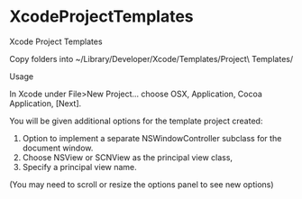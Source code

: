 XcodeProjectTemplates
=====================

Xcode Project Templates

Copy folders into ~/Library/Developer/Xcode/Templates/Project\ Templates/

Usage

In Xcode under File>New Project... choose OSX, Application, Cocoa Application, [Next].

You will be given additional options for the template project created:

1. Option to implement a separate NSWindowController subclass for the document window.
2. Choose NSView or SCNView as the principal view class,
3. Specify a principal view name.

(You may need to scroll or resize the options panel to see new options)